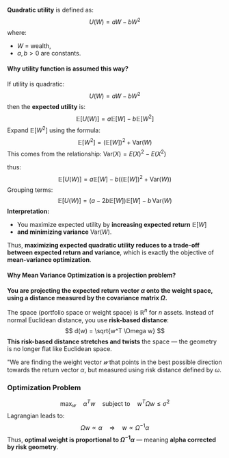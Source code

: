 **Quadratic utility** is defined as:
$$
U(W) = aW - bW^2
$$
where:
- $W$ = wealth,
- $a, b > 0$ are constants.

#### Why utility function is assumed this way?

If utility is quadratic:
$$
U(W) = aW - bW^2
$$
then the **expected utility** is:
$$
\mathbb{E}[U(W)] = a \mathbb{E}[W] - b \mathbb{E}[W^2]
$$
Expand $\mathbb{E}[W^2]$ using the formula:
$$
\mathbb{E}[W^2] = (\mathbb{E}[W])^2 + \text{Var}(W)
$$
This comes from the relationship: $\text{Var}(X) = E(X)^2 - E(X^2)$

thus:
$$
\mathbb{E}[U(W)] = a \mathbb{E}[W] - b\left((\mathbb{E}[W])^2 + \text{Var}(W)\right)
$$
Grouping terms:
$$
\mathbb{E}[U(W)] = (a - 2b \mathbb{E}[W])\mathbb{E}[W] - b \, \text{Var}(W)
$$
**Interpretation:**
- You maximize expected utility by **increasing expected return** $\mathbb{E}[W]$  
- **and minimizing variance** $\text{Var}(W)$.

Thus, **maximizing expected quadratic utility reduces to a trade-off between expected return and variance**, which is exactly the objective of **mean-variance optimization**.

#### Why Mean Variance Optimization is a projection problem?

**You are projecting the expected return vector $\alpha$ onto the weight space, using a distance measured by the covariance matrix $\Omega$.**

The space (portfolio space or weight space) is $\mathbb{R}^n$ for $n$ assets. Instead of normal Euclidean distance, you use **risk-based distance**: $$
  d(w) = \sqrt{w^T \Omega w}
$$**This risk-based distance stretches and twists** the space — the geometry is no longer flat like Euclidean space.

"We are finding the weight vector $𝑤$ that points in the best possible direction towards the return vector $\alpha$, but measured using risk distance defined by $\omega$.

### Optimization Problem
$$
\max_w \quad \alpha^T w \quad \text{subject to} \quad w^T \Omega w \leq \sigma^2
$$
Lagrangian leads to:
$$
\Omega w \propto \alpha \quad \Rightarrow \quad w \propto \Omega^{-1} \alpha
$$
Thus, **optimal weight is proportional to $\Omega^{-1} \alpha$** — meaning **alpha corrected by risk geometry**.
